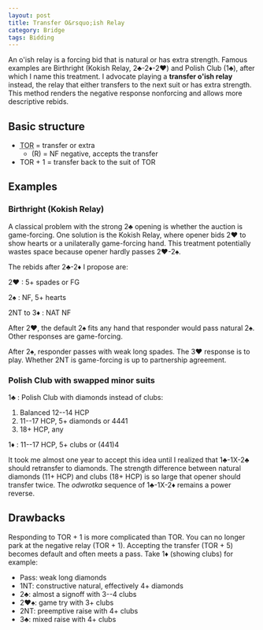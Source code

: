 ```yaml
---
layout: post
title: Transfer O&rsquo;ish Relay
category: Bridge
tags: Bidding
---
```


An o'ish relay is a forcing bid that is natural or has extra strength.  Famous
examples are Birthright (Kokish Relay, 2♣-2♦-2♥) and Polish Club (1♣), after
which I name this treatment.  I advocate playing a **transfer o'ish relay**
instead, the relay that either transfers to the next suit or has extra
strength.  This method renders the negative response nonforcing and allows
more descriptive rebids.

## Basic structure

- <abbr title="Transfer O&rsquo;ish Relay">TOR</abbr> = transfer or extra
  - (R) = NF negative, accepts the transfer
- TOR + 1 = transfer back to the suit of TOR

## Examples

### Birthright (Kokish Relay)

A classical problem with the strong 2♣ opening is whether the auction is
game-forcing.  One solution is the Kokish Relay, where opener bids 2♥ to show
hearts or a unilaterally game-forcing hand.  This treatment potentially wastes
space because opener hardly passes 2♥-2♠.

The rebids after 2♣-2♦ I propose are:

2♥
: 5+ spades or FG

2♠
: NF, 5+ hearts

2NT to 3♦
: NAT NF

After 2♥, the default 2♠ fits any hand that responder would pass natural 2♠.
Other responses are game-forcing.

After 2♠, responder passes with weak long spades.  The 3♥ response is to play.
Whether 2NT is game-forcing is up to partnership agreement.

### Polish Club with swapped minor suits

1♣
: Polish Club with diamonds instead of clubs:
1. Balanced 12--14 HCP
2. 11--17 HCP, 5+ diamonds or 4441
3. 18+ HCP, any

1♦
: 11--17 HCP, 5+ clubs or (441)4

It took me almost one year to accept this idea until I realized that 1♣-1X-2♣
should retransfer to diamonds.  The strength difference between natural
diamonds (11+ HCP) and clubs (18+ HCP) is so large that opener should transfer
twice.  The *odwrotka* sequence of 1♣-1X-2♦ remains a power reverse.

## Drawbacks

Responding to TOR + 1 is more complicated than TOR.  You can no longer park at
the negative relay (TOR + 1). Accepting the transfer (TOR + 5) becomes default
and often meets a pass.  Take 1♦ (showing clubs) for example:

- Pass: weak long diamonds
- 1NT: constructive natural, effectively 4+ diamonds
- 2♣: almost a signoff with 3--4 clubs
- 2♥♠: game try with 3+ clubs
- 2NT: preemptive raise with 4+ clubs
- 3♣: mixed raise with 4+ clubs
